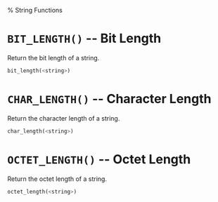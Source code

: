 % String Functions


`BIT_LENGTH()` -- Bit Length
============================

Return the bit length of a string.

```sql
bit_length(<string>)
```


`CHAR_LENGTH()` -- Character Length
===================================

Return the character length of a string.

```sql
char_length(<string>)
```


`OCTET_LENGTH()` -- Octet Length
================================

Return the octet length of a string.

```sql
octet_length(<string>)
```
